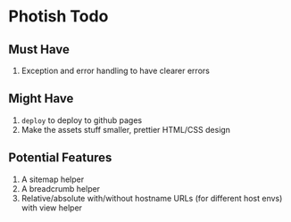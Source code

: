 # Photish Todo

## Must Have

1. Exception and error handling to have clearer errors

## Might Have

1. `deploy` to deploy to github pages
1. Make the assets stuff smaller, prettier HTML/CSS design

## Potential Features

1. A sitemap helper
1. A breadcrumb helper
1. Relative/absolute with/without hostname URLs (for different host envs) with view helper
